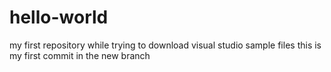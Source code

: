 # hello-world
my first repository while trying to download visual studio sample files
this is my first commit in the new branch
